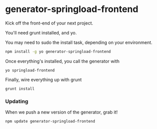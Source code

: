# generator-springload-frontend

Kick off the front-end of your next project.

You'll need grunt installed, and yo.

You may need to sudo the install task, depending on your environment.

```bash
npm install -g yo generator-springload-frontend
```

Once everything's installed, you call the generator with
```
yo springload-frontend
```

Finally, wire everything up with grunt
```
grunt install
```


### Updating 

When we push a new version of the generator, grab it!
```
npm update generator-springload-frontend
```
